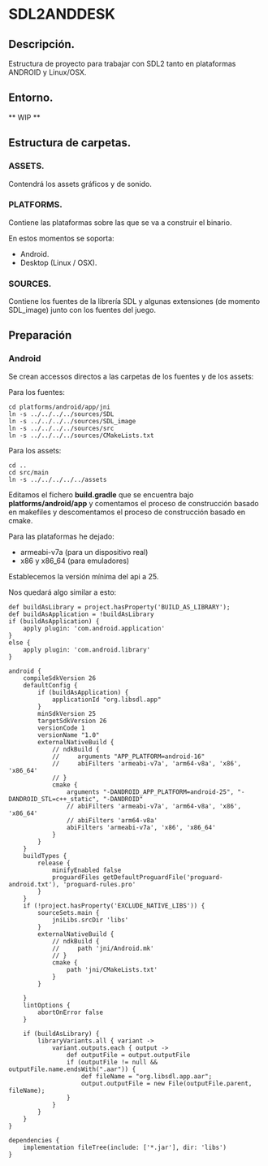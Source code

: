 # SDL2ANDDESK
## Descripción.
Estructura de proyecto para trabajar con SDL2 tanto en plataformas ANDROID y Linux/OSX.

## Entorno.
** WIP **


## Estructura de carpetas.
### ASSETS. ###
Contendrá los assets gráficos y de sonido.

### PLATFORMS. ###
Contiene las plataformas sobre las que se va a construir el binario.

En estos momentos se soporta:
* Android.
* Desktop (Linux / OSX).

### SOURCES. ###
Contiene los fuentes de la librería SDL y algunas extensiones (de momento SDL_image) junto con los fuentes del juego.


## Preparación ##
### Android ###
Se crean accessos directos a las carpetas de los fuentes y de los assets:

Para los fuentes:
~~~~
cd platforms/android/app/jni
ln -s ../../../../sources/SDL
ln -s ../../../../sources/SDL_image
ln -s ../../../../sources/src
ln -s ../../../../sources/CMakeLists.txt
~~~~

Para los assets:
~~~~
cd ..
cd src/main
ln -s ../../../../../assets
~~~~

Editamos el fichero **build.gradle** que se encuentra bajo **platforms/android/app** y comentamos el proceso de construcción basado en makefiles y descomentamos el proceso de construcción basado en cmake.

Para las plataformas he dejado:
* armeabi-v7a (para un dispositivo real)
* x86 y x86_64 (para emuladores)

Establecemos la versión mínima del api a 25.

Nos quedará algo similar a esto:
~~~
def buildAsLibrary = project.hasProperty('BUILD_AS_LIBRARY');
def buildAsApplication = !buildAsLibrary
if (buildAsApplication) {
    apply plugin: 'com.android.application'
}
else {
    apply plugin: 'com.android.library'
}

android {
    compileSdkVersion 26
    defaultConfig {
        if (buildAsApplication) {
            applicationId "org.libsdl.app"
        }
        minSdkVersion 25
        targetSdkVersion 26
        versionCode 1
        versionName "1.0"
        externalNativeBuild {
            // ndkBuild {
            //     arguments "APP_PLATFORM=android-16"
            //     abiFilters 'armeabi-v7a', 'arm64-v8a', 'x86', 'x86_64'
            // }
            cmake {
                arguments "-DANDROID_APP_PLATFORM=android-25", "-DANDROID_STL=c++_static", "-DANDROID"
                // abiFilters 'armeabi-v7a', 'arm64-v8a', 'x86', 'x86_64'
                // abiFilters 'arm64-v8a'
                abiFilters 'armeabi-v7a', 'x86', 'x86_64'
            }
        }
    }
    buildTypes {
        release {
            minifyEnabled false
            proguardFiles getDefaultProguardFile('proguard-android.txt'), 'proguard-rules.pro'
        }
    }
    if (!project.hasProperty('EXCLUDE_NATIVE_LIBS')) {
        sourceSets.main {
            jniLibs.srcDir 'libs'
        }
        externalNativeBuild {
            // ndkBuild {
            //     path 'jni/Android.mk'
            // }
            cmake {
                path 'jni/CMakeLists.txt'
            }
        }
       
    }
    lintOptions {
        abortOnError false
    }
    
    if (buildAsLibrary) {
        libraryVariants.all { variant ->
            variant.outputs.each { output ->
                def outputFile = output.outputFile
                if (outputFile != null && outputFile.name.endsWith(".aar")) {
                    def fileName = "org.libsdl.app.aar";
                    output.outputFile = new File(outputFile.parent, fileName);
                }
            }
        }
    }
}

dependencies {
    implementation fileTree(include: ['*.jar'], dir: 'libs')
}
~~~


